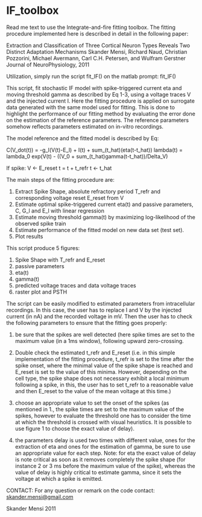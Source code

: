 # IF_toolbox

Read me text to use the Integrate-and-fire fitting toolbox.
The fitting procedure implemented here is described in detail in the following paper:

Extraction and Classification of Three Cortical Neuron Types Reveals Two Distinct Adaptation Mechanisms
Skander Mensi, Richard Naud, Christian Pozzorini, Michael Avermann, Carl C.H. Petersen, and Wulfram Gerstner
Journal of NeuroPhysiology, 2011

Utilization, simply run the script fit_IF() on the matlab prompt: fit_IF()

This script, fit stochastic IF model with spike-triggered current eta and moving threshold gamma as described
by Eq 1-3, using a voltage traces V and the injected current I. Here the fitting procedure is applied on surrogate
data generated with the same model used for fitting. This is done to highlight the performance of our fitting
method by evaluating the error done on the estimation of the reference parameters.
The reference parameters somehow reflects parameters estimated on in-vitro recordings.

The model reference and the fitted model is described by Eq:

C(V_dot(t)) = -g_l(V(t)-E_l) + I(t) + sum_(t_hat)(eta(t-t_hat))
lambda(t) = lambda_0 exp(V(t) - ((V_0 + sum_(t_hat)gamma(t-t_hat))/Delta_V)

If spike:   V <- E_reset
            t = t + t_refr
            t <- t_hat

The  main steps of the fitting procedure are:

1. Extract Spike Shape, absolute refractory period T_refr and corresponding voltage reset E_reset from V
2. Estimate optimal spike-triggered current eta(t) and passive parameters, C, G_l and E_l with linear regression
3. Estimate moving threshold gamma(t) by maximizing log-likelihood of the observed spike train
4. Estimate performance of the fitted model on new data set (test set).
5. Plot results

This script produce 5 figures:
1. Spike Shape with T_refr and E_reset
2. passive parameters
3. eta(t)
3. gamma(t)
4. predicted voltage traces and data voltage traces
5. raster plot and PSTH

The script can be easily modified to estimated parameters from intracellular recordings.
In this case, the user has to replace I and V by the injected current (in nA) and the 
recorded voltage in mV. Then the user has to check the following parameters to ensure that the
fitting goes properly:

1. be sure that the spikes are well detected (here spike times are set to the maximum value
(in a 1ms window), following upward zero-crossing.

2. Double check the estimated t_refr and E_reset (i.e. in this simple implementation of
the fitting procedure, t_refr is set to the time after the spike onset, where the minimal
value of the spike shape is reached and E_reset is set to the value of this minima. However,
depending on the cell type, the spike shape does not necessary exhibit a local minimum following
a spike, in this, the user has to set t_refr to a reasonable value and then E_reset to the value
of the mean voltage at this time.)

3. choose an appropriate value to set the onset of the spikes (as mentioned in 1., the spike 
times are set to the maximum value of the spikes, however to evaluate the threshold one has 
to consider the time at which the threshold is crossed with visual heuristics. It is possible to 
use figure 1 to choose the exact value of delay).

4. the parameters delay is used two times with different value, ones for the extraction of eta 
and ones for the estimation of gamma, be sure to use an appropriate value for each step. Note:
for eta the exact value of delay is note critical as soon as it removes completely the spike shape
(for instance 2 or 3 ms before the maximum value of the spike), whereas the value of delay is highly
critical to estimate gamma, since it sets the voltage at which a spike is emitted.


CONTACT: For any question or remark on the code contact:
skander.mensi@gmail.com

Skander Mensi 2011
